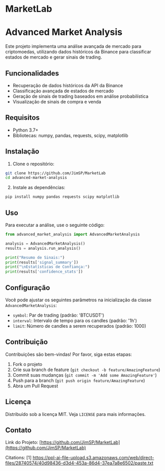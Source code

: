 # MarketLab
# Advanced Market Analysis

Este projeto implementa uma análise avançada de mercado para criptomoedas, utilizando dados históricos da Binance para classificar estados de mercado e gerar sinais de trading.

## Funcionalidades

- Recuperação de dados históricos da API da Binance
- Classificação avançada de estados de mercado
- Geração de sinais de trading baseados em análise probabilística
- Visualização de sinais de compra e venda

## Requisitos

- Python 3.7+
- Bibliotecas: numpy, pandas, requests, scipy, matplotlib

## Instalação

1. Clone o repositório:

```bash
git clone https://github.com/JimSP/MarketLab
cd advanced-market-analysis
```

2. Instale as dependências:

```bash
pip install numpy pandas requests scipy matplotlib
```

## Uso

Para executar a análise, use o seguinte código:

```python
from advanced_market_analysis import AdvancedMarketAnalysis

analysis = AdvancedMarketAnalysis()
results = analysis.run_analysis()

print("Resumo de Sinais:")
print(results['signal_summary'])
print("\nEstatísticas de Confiança:")
print(results['confidence_stats'])
```

## Configuração

Você pode ajustar os seguintes parâmetros na inicialização da classe `AdvancedMarketAnalysis`:

- `symbol`: Par de trading (padrão: 'BTCUSDT')
- `interval`: Intervalo de tempo para os candles (padrão: '1h')
- `limit`: Número de candles a serem recuperados (padrão: 1000)

## Contribuição

Contribuições são bem-vindas! Por favor, siga estas etapas:

1. Fork o projeto
2. Crie sua branch de feature (`git checkout -b feature/AmazingFeature`)
3. Commit suas mudanças (`git commit -m 'Add some AmazingFeature'`)
4. Push para a branch (`git push origin feature/AmazingFeature`)
5. Abra um Pull Request

## Licença

Distribuído sob a licença MIT. Veja `LICENSE` para mais informações.

## Contato

Link do Projeto: [https://github.com/JimSP/MarketLab](https://github.com/JimSP/MarketLab)

Citations:
[1] https://ppl-ai-file-upload.s3.amazonaws.com/web/direct-files/28740574/40d98436-d3d4-453a-86d4-37ea7a8e6502/paste.txt
